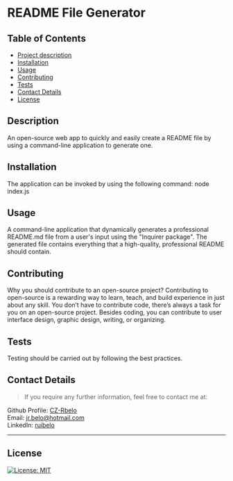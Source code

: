 
# README File Generator

## Table of Contents

* [Project description](#description)
* [Installation](#installation)
* [Usage](#usage)
* [Contributing](#contributing)
* [Tests](#tests)
* [Contact Details](#contact-details)
* [License](#license)

## Description 
An open-source web app to quickly and easily create a README file by using a command-line application to generate one.

## Installation
The application can be invoked by using the following command: node index.js

## Usage 
A command-line application that dynamically generates a professional README.md file from a user's input using the "Inquirer package". The generated file contains everything that a high-quality, professional README should contain.

## Contributing
Why you should contribute to an open-source project? Contributing to open-source is a rewarding way to learn, teach, and build experience in just about any skill. You don’t have to contribute code, there’s always a task for you on an open-source project. Besides coding, you can contribute to user interface design, graphic design, writing, or organizing.

## Tests
Testing should be carried out by following the best practices.

## Contact Details
>If you require any further information, feel free to contact me at:    

Github Profile: [CZ-Rbelo](https://github.com/CZ-Rbelo/)    
Email: [jr.belo@hotmail.com](mailto:jr.belo@hotmail.com)    
LinkedIn: [ruibelo](https://linkedin.com/in/ruibelo)        

---

## License
[![License: MIT](https://img.shields.io/badge/License-MIT-yellow.svg)](https://opensource.org/licenses/MIT)
